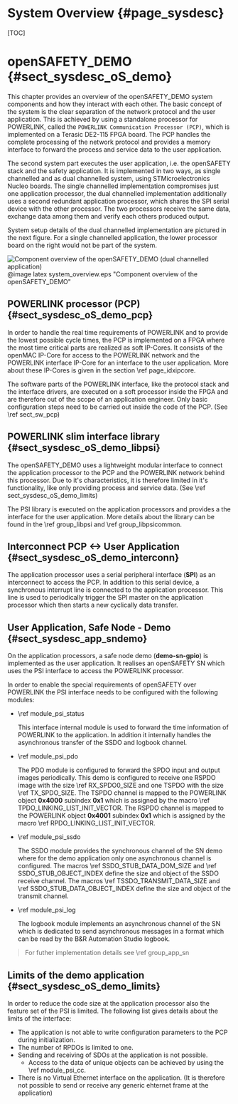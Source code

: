 System Overview {#page_sysdesc}
============

[TOC]

# openSAFETY_DEMO {#sect_sysdesc_oS_demo}

This chapter provides an overview of the openSAFETY_DEMO system components
and how they interact with each other. The basic concept of the system is the
clear separation of the network protocol and the user application. This is
achieved by using a standalone processor for POWERLINK, called the
`POWERLINK Communication Processor (PCP)`, which is implemented on a Terasic
DE2-115 FPGA board.
The PCP handles the complete processing of the network protocol and provides a
memory interface to forward the process and service data to the user
application.

The second system part executes the user
application, i.e. the openSAFETY stack and the safety application. It is
implemented in two ways, as single channelled and as dual channelled system,
using STMicroelectronics Nucleo boards.
The single channelled implementation compromises just one application processor,
the dual channelled implementation additionally uses a second redundant
application processor, which shares the SPI serial device with the other
processor. The two processors  receive the same data, exchange data among them
and verify each others produced output.

System setup details of the dual channelled implementation are
pictured in the next figure. For a single channelled application, the lower
processor board on the right would not be part of the system.

![Component overview of the openSAFETY_DEMO (dual channelled application)](system_overview.png)
@image latex system_overview.eps "Component overview of the openSAFETY_DEMO"

## POWERLINK processor (PCP)  {#sect_sysdesc_oS_demo_pcp}
In order to handle the real time requirements of POWERLINK and to provide the
lowest possible cycle times, the PCP is implemented on a FPGA where the most time
critical parts are realized as soft IP-Cores. It consists of the openMAC IP-Core
for access to the POWERLINK network and the POWERLINK interface IP-Core for an
interface to the user application. More about these IP-Cores is given in the
section \ref page_idxipcore.

The software parts of the POWERLINK interface, like the protocol stack and the
interface drivers, are executed on a soft processor inside the FPGA and are
therefore out of the scope of an application engineer. Only basic configuration
steps need to be carried out inside the code of the PCP. (See \ref sect_sw_pcp)

## POWERLINK slim interface library   {#sect_sysdesc_oS_demo_libpsi}

The openSAFETY_DEMO uses a lightweight modular interface to connect the
application processor to the PCP and the POWERLINK network behind this
processor. Due to it's characteristics, it is therefore limited in it's
functionality, like only providing process and service data.
(See \ref sect_sysdesc_oS_demo_limits)

The PSI library is executed on the application processors and
provides a the interface for the user application.
More details about the library can be found in the \ref group_libpsi and
\ref group_libpsicommon.

## Interconnect PCP <-> User Application   {#sect_sysdesc_oS_demo_interconn}
The application processor uses a serial peripheral interface (**SPI**) as an interconnect
to access the PCP. In addition to this serial device, a synchronous interrupt line
is connected to the application processor. This line is used to periodically trigger
the SPI master on the application processor which then starts a new cyclically data
transfer.

## User Application, Safe Node - Demo {#sect_sysdesc_app_sndemo}
On the application processors, a safe node demo (**demo-sn-gpio**) is
implemented as the user application. It realises an openSAFETY SN which uses the
PSI interface to access the POWERLINK processor.

In order to enable the special requirements of openSAFETY over
POWERLINK the PSI interface needs to be configured with the following
modules:
- \ref module_psi_status

    This interface internal module is used to forward the time information of
    POWERLINK to the application. In addition it internally handles the asynchronous
    transfer of the SSDO and logbook channel.

- \ref module_psi_pdo

    The PDO module is configured to forward the SPDO input and output images
    periodically. This demo is configured to receive one RSPDO image with the
    size \ref RX_SPDO0_SIZE and one TSPDO with the size \ref TX_SPDO_SIZE.
    The TSPDO channel is mapped to the POWERLINK object **0x4000** subindex **0x1**
    which is assigned by the macro \ref TPDO_LINKING_LIST_INIT_VECTOR.
    The RSPDO channel is mapped to the POWERLINK object **0x4001** subindex **0x1**
    which is assigned by the macro \ref RPDO_LINKING_LIST_INIT_VECTOR.

- \ref module_psi_ssdo

    The SSDO module provides the synchronous channel of the SN demo where for the
    demo application only one asynchronous channel is configured. The macros
    \ref SSDO_STUB_DATA_DOM_SIZE and \ref SSDO_STUB_OBJECT_INDEX define the size
    and object of the SSDO receive channel. The macros \ref TSSDO_TRANSMIT_DATA_SIZE
    and \ref SSDO_STUB_DATA_OBJECT_INDEX define the size and object of the transmit
    channel.

- \ref module_psi_log

    The logbook module implements an asynchronous channel of the SN which is
    dedicated to send asynchronous messages in a format which can be read by
    the B&R Automation Studio logbook.

> For futher implementation details see \ref group_app_sn


## Limits of the demo application {#sect_sysdesc_oS_demo_limits}
In order to reduce the code size at the application processor also the feature set
of the PSI is limited. The following list gives details about the limits of the
interface:

- The application is not able to write configuration parameters to the PCP during
  initialization.
- The number of RPDOs is limited to one.
- Sending and receiving of SDOs at the application is not possible.
  * Access to the data of unique objects can be achieved by using the
  \ref module_psi_cc.
- There is no Virtual Ethernet interface on the application.
  (It is therefore not possible to send or receive any generic ehternet frame
   at the application)

